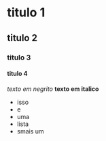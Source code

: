 # titulo 1
## titulo 2
### titulo 3
#### titulo 4
*texto em negrito*
**texto em italico**
- isso
- e
- uma
- lista
- smais um